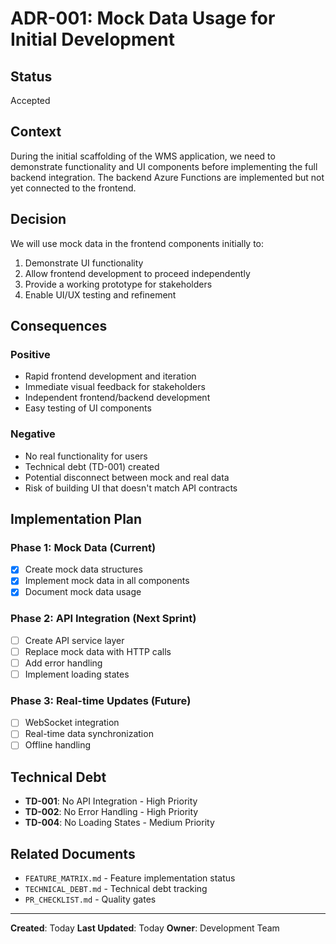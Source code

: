 # ADR-001: Mock Data Usage for Initial Development

## Status
Accepted

## Context
During the initial scaffolding of the WMS application, we need to demonstrate functionality and UI components before implementing the full backend integration. The backend Azure Functions are implemented but not yet connected to the frontend.

## Decision
We will use mock data in the frontend components initially to:
1. Demonstrate UI functionality
2. Allow frontend development to proceed independently
3. Provide a working prototype for stakeholders
4. Enable UI/UX testing and refinement

## Consequences

### Positive
- Rapid frontend development and iteration
- Immediate visual feedback for stakeholders
- Independent frontend/backend development
- Easy testing of UI components

### Negative
- No real functionality for users
- Technical debt (TD-001) created
- Potential disconnect between mock and real data
- Risk of building UI that doesn't match API contracts

## Implementation Plan

### Phase 1: Mock Data (Current)
- [x] Create mock data structures
- [x] Implement mock data in all components
- [x] Document mock data usage

### Phase 2: API Integration (Next Sprint)
- [ ] Create API service layer
- [ ] Replace mock data with HTTP calls
- [ ] Add error handling
- [ ] Implement loading states

### Phase 3: Real-time Updates (Future)
- [ ] WebSocket integration
- [ ] Real-time data synchronization
- [ ] Offline handling

## Technical Debt
- **TD-001**: No API Integration - High Priority
- **TD-002**: No Error Handling - High Priority
- **TD-004**: No Loading States - Medium Priority

## Related Documents
- `FEATURE_MATRIX.md` - Feature implementation status
- `TECHNICAL_DEBT.md` - Technical debt tracking
- `PR_CHECKLIST.md` - Quality gates

---

**Created**: Today
**Last Updated**: Today
**Owner**: Development Team 
